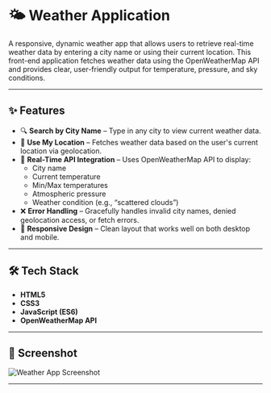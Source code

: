 # 🌤️ Weather Application

A responsive, dynamic weather app that allows users to retrieve real-time weather data by entering a city name or using their current location. This front-end application fetches weather data using the OpenWeatherMap API and provides clear, user-friendly output for temperature, pressure, and sky conditions.

---

## ✨ Features

- 🔍 **Search by City Name** – Type in any city to view current weather data.
- 📍 **Use My Location** – Fetches weather data based on the user's current location via geolocation.
- 📡 **Real-Time API Integration** – Uses OpenWeatherMap API to display:
  - City name
  - Current temperature
  - Min/Max temperatures
  - Atmospheric pressure
  - Weather condition (e.g., “scattered clouds”)
- ❌ **Error Handling** – Gracefully handles invalid city names, denied geolocation access, or fetch errors.
- 📱 **Responsive Design** – Clean layout that works well on both desktop and mobile.

---

## 🛠️ Tech Stack

- **HTML5**
- **CSS3**
- **JavaScript (ES6)**
- **OpenWeatherMap API**

---

## 📸 Screenshot

![Weather App Screenshot](screenshots/weather-app.png)



---


